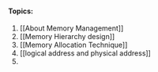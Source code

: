

#### Topics:

1. [[About Memory Management]]
2. [[Memory Hierarchy design]]
3. [[Memory Allocation Technique]]
4. [[logical address and physical address]]
5. 